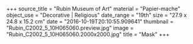 +++
source_title = "Rubin Museum of Art"
material = "Papier-mache"
object_use = "Decorative | Religious"
date_range = "19th"
size = "27.9 x 24.8 x 15.2 cm"
date = "2016-10-19T20:10:55.909641"
thumbnail = "Rubin_C2002_5_10H065060.preview.jpg"
image = "Rubin_C2002_5_10H065060.2000x2000.jpg"
title = "Mask"
+++
